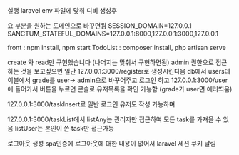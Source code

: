 실행 
laravel env 파일에 맞춰 디비 생성후 

요 부분을 원하는 도메인으로 바꾸면됨
SESSION_DOMAIN=127.0.0.1
SANCTUM_STATEFUL_DOMAINS=127.0.0.1:8000,127.0.0.1:3000,127.0.0.1

front : npm install, npm start
TodoList : composer install, php artisan serve

create 와 read만 구현했습니다 (나머지는 맞춰서 구현하면됨)
admin 권한으로 접근하는 것을 보고싶으면 일단 127.0.0.1:3000/register로 생성시킨다음
db에서 users테이블에서 grade를 user-> admin으로 바꾸어주고 
로그인 하고 127.0.0.1:3000/user에 들어가서 버튼을 누르면 콘솔로 유저목록을 확인 가능함 (grade가 user면 에러띄움)

127.0.0.1:3000/taskInsert로 일반 로그인 유저도 작성 가능하며

127.0.0.1:3000/taskList에서 
listAny는 관리자만 접근하여 모든 task를 가져올 수 있음 
listUser는 본인이 쓴 task만 접근가능

로그아웃 생성
spa인증에 로그아웃에 대한 내용이 없어서 laravel 세션 쿠키 날림
